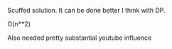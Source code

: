 Scuffed solution. It can be done better I think with DP.

O(n**2)

Also needed pretty substantial youtube influence
